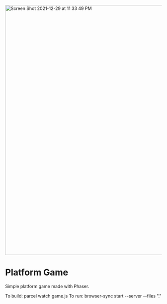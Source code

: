 <img width="802" alt="Screen Shot 2021-12-29 at 11 33 49 PM" src="https://user-images.githubusercontent.com/21182414/147724951-33ceeefa-7b17-477d-b851-027ce46bd9d3.png">

# Platform Game
Simple platform game made with Phaser.

To build: parcel watch game.js
To run: browser-sync start --server --files "."
